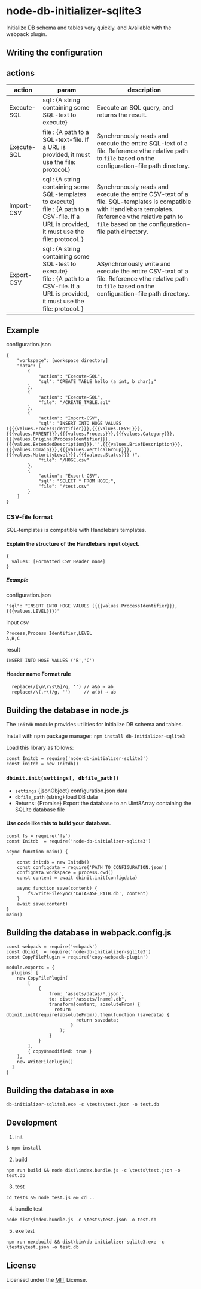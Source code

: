# node-db-initializer-sqlite3
Initialize DB schema and tables very quickly. and Available with the webpack plugin.


## Writing the configuration

## actions
| action | param   | description          |
|--------|---------|----------------------|
| Execute-SQL | sql : {A string containing some SQL-text to execute} | Execute an SQL query, and returns the result. |
| Execute-SQL | file : {A path to a SQL-text-file. If a URL is provided, it must use the file: protocol.} | Synchronously reads and execute the entire SQL-text of a file. Reference vthe relative path to ```file``` based on the configuration-file path directory. |
| Import-CSV | sql : {A string containing some SQL-templates to execute}<br />file : {A path to a CSV-file. If a URL is provided, it must use the file: protocol. } | Synchronously reads and execute the entire CSV-text of a file. SQL-templates is compatible with Handlebars templates. Reference vthe relative path to ```file``` based on the configuration-file path directory.|
| Export-CSV | sql : {A string containing some SQL-test to execute}<br />file : {A path to a CSV-file. If a URL is provided, it must use the file: protocol. } | ASynchronously write and execute the entire CSV-text of a file. Reference vthe relative path to ```file``` based on the configuration-file path directory.|

## Example 
configuration.json 
```
{
    "workspace": [workspace directory]
    "data": [
        {
            "action": "Execute-SQL",
            "sql": "CREATE TABLE hello (a int, b char);"
        },
        {
            "action": "Execute-SQL",
            "file": "/CREATE_TABLE.sql"
        },
        {
            "action": "Import-CSV",
            "sql": "INSERT INTO HOGE VALUES ({{{values.ProcessIdentifier}}},{{{values.LEVEL}}},{{{values.PARENT}}},{{{values.Process}}},{{{values.Category}}},{{{values.OriginalProcessIdentifier}}},{{{values.ExtendedDescription}}},'',{{{values.BriefDescription}}},{{{values.Domain}}},{{{values.VerticalGroup}}},{{{values.MaturityLevel}}},{{{values.Status}}} )",
            "file": "/HOGE.csv"
        },
        {
            "action": "Export-CSV",
            "sql": "SELECT * FROM HOGE;",
            "file": "/test.csv"
        }
    ]
}
```
  ### CSV-file format
  SQL-templates is compatible with Handlebars templates.
  #### Explain the structure of the Handlebars input object.
  ```
  {
    values: [Formatted CSV Header name]
  }
  ```
  ##### Example 
  configuration.json 
  ```SQL-templates
  "sql": "INSERT INTO HOGE VALUES ({{{values.ProcessIdentifier}}},{{{values.LEVEL}}})"
  ```
  input csv
  ```Example.csv
  Process,Process Identifier,LEVEL
  A,B,C
  ```
  result
  ```
  INSERT INTO HOGE VALUES ('B','C')
  ```

  #### Header name Format rule
  ```
    replace(/[\n\r\s\&]/g, '') // a&b → ab
    replace(/\(.+\)/g, '')     // a(b) → ab
  ```

## Building the database in node.js
The ```Initdb``` module provides utilities for Initialize DB schema and tables.

Install with npm package manager:
```npm install db-initializer-sqlite3```

Load this library as follows:
```
const Initdb = require('node-db-initializer-sqlite3')
const initdb = new Initdb()
```

### ```dbinit.init(settings[, dbfile_path])```

* `settings` {jsonObject} configuration.json data
* `dbfile_path` {string} load DB data
* Returns: {Promise} Export the database to an Uint8Array containing the SQLite database file

####  Use code like this to build your database.
```
const fs = require('fs')
const Initdb  = require('node-db-initializer-sqlite3')

async function main() {

    const initdb = new Initdb()
    const configdata = require('PATH_TO_CONFIGURATION.json')
    configdata.workspace = process.cwd()
    const content = await dbinit.init(configdata)
    
    async function save(content) {
        fs.writeFileSync('DATABASE_PATH.db', content)
    }
    await save(content)
}
main()
```


## Building the database in webpack.config.js
```
const webpack = require('webpack')
const dbinit  = require('node-db-initializer-sqlite3')
const CopyFilePlugin = require('copy-webpack-plugin')

module.exports = {
  plugins: [
    new CopyFilePlugin(
        [
            {
                from: 'assets/datas/*.json',
                to: dist+"/assets/[name].db",
                transform(content, absoluteFrom) {
                  return dbinit.init(require(absoluteFrom)).then(function (savedata) {
                          return savedata;
                        }
                    );
                }
            }
        ],
        { copyUnmodified: true }
    ),
    new WriteFilePlugin()
  ]
}
```

## Building the database in exe
```
db-initializer-sqlite3.exe -c \tests\test.json -o test.db   
```



## Development
1. init
```sh
$ npm install
```

2. build
```
npm run build && node dist\index.bundle.js -c \tests\test.json -o test.db
```

3. test 
```
cd tests && node test.js && cd ..
```

4. bundle test 
```
node dist\index.bundle.js -c \tests\test.json -o test.db
```

5. exe test 
```
npm run nexebuild && dist\bin\db-initializer-sqlite3.exe -c \tests\test.json -o test.db
```

## License
Licensed under the [MIT](LICENSE) License.
